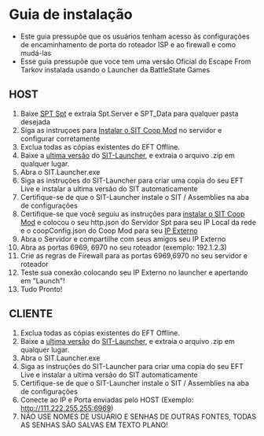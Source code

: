 # Guia de instalação

* Este guia pressupõe que os usuários tenham acesso às configurações de encaminhamento de porta do roteador ISP e ao firewall e como mudá-las
* Esse guia pressupõe que voce tem uma versão Oficial do Escape From Tarkov instalada usando o Launcher da BattleState Games

## HOST

1. Baixe [SPT Spt](https://www.sp-tarkov.com/) e extraia Spt.Server e SPT_Data para qualquer pasta desejada
2. Siga as instruçoes para [Instalar o SIT Coop Mod](https://github.com/paulov-t/SIT.Spt-Server-Mod) no servidor e configurar corretamente
3. Exclua todas as cópias existentes do EFT Offline.
4. Baixe a [ultima versão](https://github.com/stayintarkov/SIT.Launcher.Classic) do [SIT-Launcher](https://github.com/stayintarkov/SIT.Launcher.Classic), e extraia o arquivo .zip em qualquer lugar.
5. Abra o SIT.Launcher.exe
6. Siga as instruções do SIT-Launcher para criar uma copia do seu EFT Live e instalar a ultima versão do SIT automaticamente
7. Certifique-se de que o SIT-Launcher instale o SIT / Assemblies na aba de configurações
8. Certifique-se que você seguiu as instruções para [instalar o SIT Coop Mod](https://github.com/paulov-t/SIT.Spt-Server-Mod) e colocou o seu http.json do Servidor Spt para seu IP Local da rede e o coopConfig.json do Coop Mod para seu [IP Externo](https://www.whatismyip.com/)
9. Abra o Servidor e compartilhe com seus amigos seu IP Externo
10. Abra as portas 6969, 6970 no seu roteador (exemplo: 192.1.2.3)
11. Crie as regras de Firewall para as portas 6969,6970 no seu servidor e roteador
12. Teste sua conexão colocando seu IP Externo no launcher e apertando em "Launch"!
12. Tudo Pronto!

## CLIENTE

1. Exclua todas as cópias existentes do EFT Offline.
2. Baixe a [ultima versão](https://github.com/stayintarkov/SIT.Launcher.Classic) do [SIT-Launcher](https://github.com/stayintarkov/SIT.Launcher.Classic), e extraia o arquivo .zip em qualquer lugar.
3. Abra o SIT.Launcher.exe
4. Siga as instruções do SIT-Launcher para criar uma copia do seu EFT Live e instalar a ultima versão do SIT automaticamente
5. Certifique-se de que o SIT-Launcher instale o SIT / Assemblies na aba de configurações
6. Conecte ao IP e Porta enviadas pelo HOST (Exemplo: http://111.222.255.255:6969)
7. NÃO USE NOMES DE USUÁRIO E SENHAS DE OUTRAS FONTES, TODAS AS SENHAS SÃO SALVAS EM TEXTO PLANO!